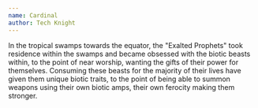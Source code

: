 ```yaml
---
name: Cardinal
author: Tech Knight
---
```

In the tropical swamps towards the equator, the "Exalted Prophets" took residence within the swamps and became
obsessed with the biotic beasts within, to the point of near worship, wanting the gifts of their power for themselves.
Consuming these beasts for the majority of their lives have given them unique biotic traits, to the point of being
able to summon weapons using their own biotic amps, their own ferocity making them stronger.
